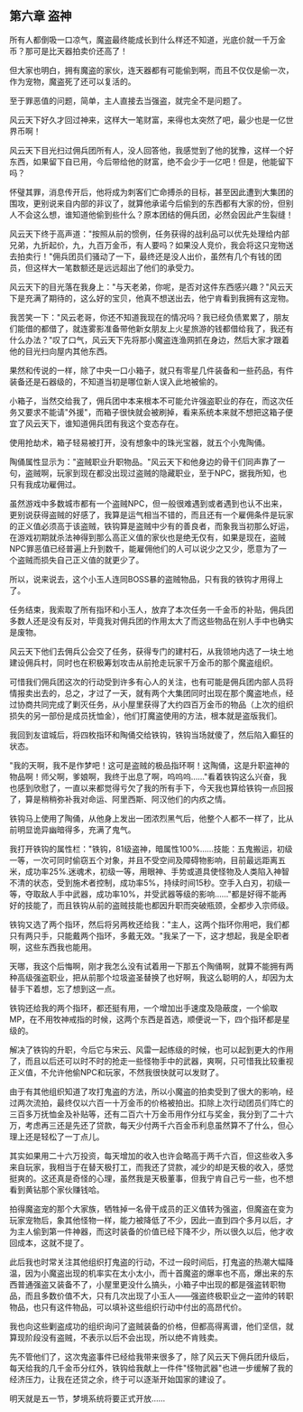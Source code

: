 ## 第六章 盗神

所有人都倒吸一口凉气，魔盗最终能成长到什么样还不知道，光底价就一千万金币？那可是比天器拍卖价还高了！

但大家也明白，拥有魔盗的家伙，连天器都有可能偷到啊，而且不仅仅是偷一次，作为宠物，魔盗死了还可以复活的。

至于罪恶值的问题，简单，主人直接去当强盗，就完全不是问题了。

风云天下好久才回过神来，这样大一笔财富，来得也太突然了吧，最少也是一亿世界币啊！

风云天下目光扫过佣兵团所有人，没人回答他，我感觉到了他的犹豫，这样一个好东西，如果留下自已用，今后带给他的财富，绝不会少于一亿吧！但是，他能留下吗？

怀璧其罪，消息传开后，他将成为刺客们亡命搏杀的目标，甚至因此遭到大集团的围攻，更别说来自内部的非议了，就算他承诺今后偷到的东西都有大家的份，但别人不会这么想，谁知道他偷到些什么？原本团结的佣兵团，必然会因此产生裂缝！

风云天下终于高声道："按照从前的惯例，任务获得的战利品可以优先处理给内部兄弟，九折起价，九，九百万金币，有人要吗？如果没人竞价，我会将这只宠物送去拍卖行！"佣兵团员们骚动了一下，最终还是没人出价，虽然有几个有钱的团员，但这样大一笔数额还是远远超出了他们的承受力。

风云天下的目光落在我身上："与天老弟，你呢，是否对这件东西感兴趣？"风云天下是充满了期待的，这么好的宝贝，他真不想送出去，他宁肯看到我拥有这宠物。

我苦笑一下："风云老哥，你还不知道我现在的情况吗？我已经负债累累了，朋友们能借的都借了，就连雾影准备带他新女朋友上火星旅游的钱都借给我了，我还有什么办法？"叹了口气，风云天下先将那小魔盗连渔网抓在身边，然后大家才跟着他的目光扫向屋内其他东西。

果然和传说的一样，除了中央一口小箱子，就只有零星几件装备和一些药品，有件装备还是石器级的，不知道当初是哪位新人误入此地被偷的。

小箱子，当然交给我了，佣兵团中本来根本不可能允许强盗职业的存在，而这次任务又要求不能请"外援"，而箱子很快就会被刷掉，看来系统本来就不想把这箱子便宜了风云天下，谁知道佣兵团有我这个变态存在。

使用抢劫术，箱子轻易被打开，没有想象中的珠光宝器，就五个小鬼陶俑。

陶俑属性显示为："盗贼职业升职物品。"风云天下和他身边的骨干们同声靠了一句，盗贼啊，玩家到现在都没出现过盗贼的隐藏职业，至于NPC，据我所知，也只有我成功雇佣过。

虽然游戏中多数城市都有一个盗贼NPC，但一般很难遇到或者遇到也认不出来，更别说获得盗贼的好感了，我算是运气相当不错的，而且还有一个雇佣条件是玩家的正义值必须高于该盗贼，铁钩算是盗贼中少有的善良者，而象我当初那么好运，在游戏初期就杀法神得到那么高正义值的家伙也是绝无仅有，如果是现在，盗贼NPC罪恶值已经普遍上升到数千，能雇佣他们的人可以说少之又少，愿意为了一个盗贼而损失自己正义值的就更少了。

所以，说来说去，这个小玉人连同BOSS暴的盗贼物品，只有我的铁钩才用得上了。

任务结束，我索取了所有指环和小玉人，放弃了本次任务一千金币的补贴，佣兵团多数人还是没有反对，毕竟我对佣兵团的作用太大了而这些物品在别人手中也确实是废物。

风云天下他们去佣兵公会交了任务，获得专门的建村石，从我领地内选了一块土地建设佣兵村，同时也在积极筹划攻击从前抢走玩家千万金币的那个魔盗组织。

可惜我们佣兵团这次的行动受到许多有心人的关注，也有可能是佣兵团内部人员将情报卖出去的，总之，才过了一天，就有两个大集团同时出现在那个魔盗地点，经过协商共同完成了剿灭任务，从小屋里获得了大约四百万金币的物品（上次的组织损失的另一部份是成员抚恤金），他们打魔盗使用的方法，根本就是盗版我们。

我回到友谊城后，将四枚指环和陶俑交给铁钩，铁钩当场就傻了，然后陷入癫狂的状态。

"我的天啊，我不是作梦吧！这可是盗贼的极品指环啊！这陶俑，这是升职盗神的物品啊！师父啊，爹娘啊，我终于出息了啊，呜呜呜……"看着铁钩这么兴奋，我也感到欣慰了，一直以来都觉得亏欠了我的所有手下，今天我也算给铁钩一点回报了，算是稍稍弥补我对命运、阿里西斯、阿汉他们的内疚之情。

铁钩马上使用了陶俑，从他身上发出一团浓烈黑气后，他整个人都不一样了，比从前明显诡异幽暗得多，充满了鬼气。

我打开铁钩的属性栏："铁钩，81级盗神，暗属性100%……技能：五鬼搬运，初级一等，一次可同时偷窃五个对象，并且不受空间及障碍物影响，目前最远距离五米，成功率25%.迷魂术，初级一等，用眼神、手势或道具使怪物及人类陷入神智不清的状态，受到施术者控制，成功率5%，持续时间15秒。空手入白刃，初级一等，夺取敌人手中武器，成功率10%，并受武器等级的影响……"都是好得不能再好的技能了，而且铁钩从前的盗贼技能也都因升职而突破瓶颈，全都步入宗师级。

铁钩又选了两个指环，然后将另两枚还给我："主人，这两个指环你用吧，我们都只有两只手，只能戴两个指环，多戴无效。"我呆了一下，这才想起，我是全职者啊，这些东西我也能用。

天哪，我这个后悔啊，刚才我怎么没有试着用一下那五个陶俑啊，就算不能拥有两种高级强盗职业，把从前那个垃圾盗圣替换了也好啊，我这么聪明的人，却因为太替手下着想，忘了想到这一点。

铁钩还给我的两个指环，都还挺有用，一个增加出手速度及隐蔽度，一个偷取MP，在不用牧神戒指的时候，这两个东西是首选，顺便说一下，四个指环都是星级的。

解决了铁钩的升职，今后它与宋云、风雷一起练级的时候，也可以起到更大的作用了，而且以后还可以时不时的抢走一些怪物手中的武器，爽啊，只可惜我比较重视正义值，不允许他偷NPC和玩家，不然我很快就可以发财了。

由于有其他组织知道了攻打鬼盗的方法，所以小魔盗的拍卖受到了很大的影响，经过两次流拍，最终仅以六百一十万金币的价格被拍出。扣除上次行动团员们阵亡的三百多万抚恤金及补贴等，还有二百六十万金币用作分红与奖金，我分到了二十六万，考虑再三还是先还了贷款，每天少付两千六百金币利息虽然算不了什么，但心理上还是轻松了一丁点儿。

其实如果用二十六万投资，每天增加的收入也许会略高于两千六百，但这些收入多来自玩家，我相当于在替天极打工，而我还了贷款，减少的却是天极的收入，感觉挺爽的。这还真是奇怪的心理，虽然我是天极董事，但我宁肯自己亏一些，也不想看到黄钻那个家伙赚钱哈。

拍得魔盗宠的那个大家族，牺牲掉一名骨干成员的正义值转为强盗，但魔盗在变为玩家宠物后，象其他怪物一样，能力被降低了不少，因此一直到四个多月以后，才为主人偷到第一件神器，而这时装备的价值已经下降不少，所以很久以后，他才收回成本，这就不提了。

此后我也时常关注其他组织打鬼盗的行动，不过一段时间后，打鬼盗的热潮大幅降温，因为小魔盗出现的机率实在太小太小，而十首魔盗的爆率也不高，爆出来的东西普通强盗又装备不了，小屋里更没什么搞头，小箱子中出现的都是强盗转职物品，而且多数价值不大，只有几次出现了小玉人——强盗终极职业之一盗帅的转职物品，也只有这件物品，可以填补这些组织行动中付出的高昂代价。

我也向这些剿盗成功的组织询问了盗贼装备的价格，但都高得离谱，他们坚信，就算现阶段没有盗贼，不表示以后不会出现，所以绝不肯贱卖。

先不管他们了，这次鬼盗事件已经给我带来很多了，除了风云天下佣兵团升级后，每天给我的几千金币分红外，铁钩给我献上一件件"怪物武器"也进一步缓解了我的经济压力，让我在还贷之余，终于可以逐渐开始国家的建设了。

明天就是五一节，梦境系统将要正式开放……

